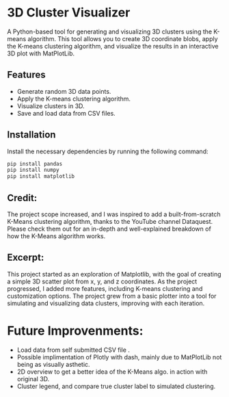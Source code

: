 # 3D Cluster Visualizer

A Python-based tool for generating and visualizing 3D clusters using the K-means algorithm. This tool allows you to create 3D coordinate blobs, apply the K-means clustering algorithm, and visualize the results in an interactive 3D plot with MatPlotLib. 

## Features

- Generate random 3D data points.
- Apply the K-means clustering algorithm.
- Visualize clusters in 3D.
- Save and load data from CSV files.

## Installation

Install the necessary dependencies by running the following command:

 
```bash
pip install pandas
pip install numpy
pip install matplotlib
```

## Credit:
The project scope increased, and I was inspired to add a built-from-scratch K-Means clustering algorithm, thanks to the YouTube channel Dataquest. Please check them out for an in-depth and well-explained breakdown of how the K-Means algorithm works.


## Excerpt:
This project started as an exploration of Matplotlib, with the goal of creating a simple 3D scatter plot from x, y, and z coordinates. As the project progressed, I added more features, including K-means clustering and customization options. The project grew from a basic plotter into a tool for simulating and visualizing data clusters, improving with each iteration.

# Future Improvenments:
- Load data from self submitted CSV file .
- Possible implimentation of Plotly with dash, mainly due to MatPlotLib not being as visually asthetic. 
- 2D overview to get a better idea of the K-Means algo. in action with original 3D.
- Cluster legend, and compare true cluster label to simulated clustering.